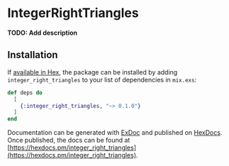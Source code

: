 # IntegerRightTriangles

**TODO: Add description**

## Installation

If [available in Hex](https://hex.pm/docs/publish), the package can be installed
by adding `integer_right_triangles` to your list of dependencies in `mix.exs`:

```elixir
def deps do
  [
    {:integer_right_triangles, "~> 0.1.0"}
  ]
end
```

Documentation can be generated with [ExDoc](https://github.com/elixir-lang/ex_doc)
and published on [HexDocs](https://hexdocs.pm). Once published, the docs can
be found at [https://hexdocs.pm/integer_right_triangles](https://hexdocs.pm/integer_right_triangles).

